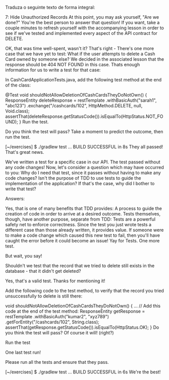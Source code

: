 Traduza o seguinte texto de forma integral:

7: Hide Unauthorized Records
At this point, you may ask yourself, "Are we done?" You're the best person to answer that question! If you want, take a couple minutes to refresh yourself with the accompanying lesson in order to see if we've tested and implemented every aspect of the API contract for DELETE.

OK, that was time well-spent, wasn't it? That's right - There's one more case that we have yet to test: What if the user attempts to delete a Cash Card owned by someone else? We decided in the associated lesson that the response should be 404 NOT FOUND in this case. Thats enough information for us to write a test for that case:

In CashCardApplicationTests.java, add the following test method at the end of the class:

@Test
void shouldNotAllowDeletionOfCashCardsTheyDoNotOwn() {
    ResponseEntity<Void> deleteResponse = restTemplate
            .withBasicAuth("sarah1", "abc123")
            .exchange("/cashcards/102", HttpMethod.DELETE, null, Void.class);
    assertThat(deleteResponse.getStatusCode()).isEqualTo(HttpStatus.NOT_FOUND);
}
Run the test.

Do you think the test will pass? Take a moment to predict the outcome, then run the test.

[~/exercises] $ ./gradlew test
...
BUILD SUCCESSFUL in 8s
They all passed! That's great news.

We've written a test for a specific case in our API.
The test passed without any code changes!
Now, let's consider a question which may have occurred to you: Why do I need that test, since it passes without having to make any code changes? Isn't the purpose of TDD to use tests to guide the implementation of the application? If that's the case, why did I bother to write that test?

Answers:

Yes, that is one of many benefits that TDD provides: A process to guide the creation of code in order to arrive at a desired outcome.
Tests themselves, though, have another purpose, separate from TDD: Tests are a powerful safety net to enforce correctness. Since the test you just wrote tests a different case than those already written, it provides value. If someone were to make a code change which caused this new test to fail, then you'll have caught the error before it could become an issue! Yay for Tests.
One more test.

But wait, you say!

Shouldn't we test that the record that we tried to delete still exists in the database - that it didn't get deleted?

Yes, that's a valid test. Thanks for mentioning it!

Add the following code to the test method, to verify that the record you tried unsuccessfully to delete is still there:

void shouldNotAllowDeletionOfCashCardsTheyDoNotOwn() {
 ...
    // Add this code at the end of the test method:
    ResponseEntity<String> getResponse = restTemplate
            .withBasicAuth("kumar2", "xyz789")
            .getForEntity("/cashcards/102", String.class);
    assertThat(getResponse.getStatusCode()).isEqualTo(HttpStatus.OK);
}
Do you think the test will pass? Of course it will! (right?)

Run the test

One last test run!

Please run all the tests and ensure that they pass.

[~/exercises] $ ./gradlew test
...
BUILD SUCCESSFUL in 6s
We're the best!